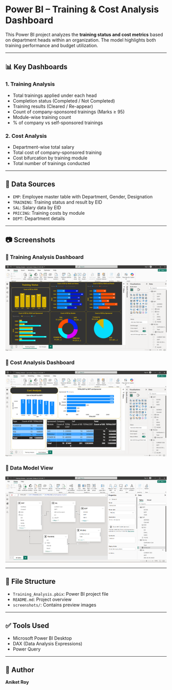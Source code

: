 # Power BI – Training & Cost Analysis Dashboard

This Power BI project analyzes the **training status and cost metrics** based on department heads within an organization. The model highlights both training performance and budget utilization.

---

## 📊 Key Dashboards

### 1. Training Analysis
- Total trainings applied under each head
- Completion status (Completed / Not Completed)
- Training results (Cleared / Re-appear)
- Count of company-sponsored trainings (Marks ≥ 95)
- Module-wise training count
- % of company vs self-sponsored trainings

### 2. Cost Analysis
- Department-wise total salary
- Total cost of company-sponsored training
- Cost bifurcation by training module
- Total number of trainings conducted

---

## 🧩 Data Sources
- `EMP`: Employee master table with Department, Gender, Designation
- `TRAINING`: Training status and result by EID
- `SAL`: Salary data by EID
- `PRICING`: Training costs by module
- `DEPT`: Department details

---

## 📷 Screenshots

### 🔹 Training Analysis Dashboard
![Training Analysis](Training_Analysis_png.png)

### 🔹 Cost Analysis Dashboard
![Cost Analysis](Cost_Analysis_png.png)

### 🔹 Data Model View
![Model View](Model_View_png.png)

---

## 📁 File Structure
- `Training_Analysis.pbix`: Power BI project file
- `README.md`: Project overview
- `screenshots/`: Contains preview images

---

## ✅ Tools Used
- Microsoft Power BI Desktop
- DAX (Data Analysis Expressions)
- Power Query

---

## 🚀 Author
**Aniket Roy**
